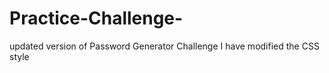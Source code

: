 # Practice-Challenge-

updated version of Password Generator Challenge
I have modified the CSS style
